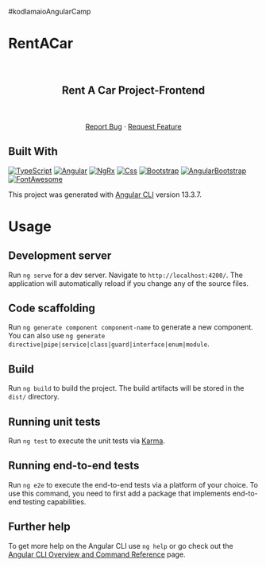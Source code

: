 #kodlamaioAngularCamp

# RentACar

<br />
<p align="center">
  <a href="https://github.com/EsraOzdogan/ReCapProject-Frontend">
    <!-- <img src="https://user-images.githubusercontent.com/53148314/110218503-2f2ef700-7ecb-11eb-9753-6f760c72511e.png" alt="Rent A Car Project"> -->
  </a>
  <h2 align="center">Rent A Car Project-Frontend</h2>
  <p align="center">
    <!-- Frontend of <a href="https://github.com/EsraOzdogan/ReCapProject">ReCapProject</a> with Angular. -->
    <br />
    <br />
    <a href="https://github.com/EsraOzdogan/rentACar/issues">Report Bug</a>
    ·
    <a href="https://github.com/EsraOzdogan/rentACar/issues">Request Feature</a>
  </p>
</p>


## Built With

[![TypeScript](https://img.shields.io/badge/TypeScript-007ACC?style=for-the-badge&logo=typescript&logoColor=white)](https://www.typescriptlang.org/)
[![Angular](https://img.shields.io/badge/Angular-DD0031?style=for-the-badge&logo=angular&logoColor=white)](https://angular.io/)
[![NgRx](https://img.shields.io/badge/NgRx-DD0031?style=for-the-badge&logo=NPM&logoColor=white)](https://ngrx.io/)
[![Css](https://img.shields.io/badge/Css-CC6699?style=for-the-badge&logo=css&logoColor=white)](https://www.w3schools.com/css/)
[![Bootstrap](https://img.shields.io/badge/Bootstrap-563D7C?style=for-the-badge&logo=bootstrap&logoColor=white)](https://getbootstrap.com/docs/)
[![AngularBootstrap](https://img.shields.io/badge/AngularBootstrap-563D7C?style=for-the-badge&logo=angularbootstrap&logoColor=white)](https://ng-bootstrap.github.io)
[![FontAwesome](https://img.shields.io/badge/fontawesome-563D7C?style=for-the-badge&logo=fontawesome&logoColor=white)](https://fontawesome.com/)


This project was generated with [Angular CLI](https://github.com/angular/angular-cli) version 13.3.7.

# Usage

## Development server

Run `ng serve` for a dev server. Navigate to `http://localhost:4200/`. The application will automatically reload if you change any of the source files.

## Code scaffolding

Run `ng generate component component-name` to generate a new component. You can also use `ng generate directive|pipe|service|class|guard|interface|enum|module`.

## Build

Run `ng build` to build the project. The build artifacts will be stored in the `dist/` directory.

## Running unit tests

Run `ng test` to execute the unit tests via [Karma](https://karma-runner.github.io).

## Running end-to-end tests

Run `ng e2e` to execute the end-to-end tests via a platform of your choice. To use this command, you need to first add a package that implements end-to-end testing capabilities.

## Further help

To get more help on the Angular CLI use `ng help` or go check out the [Angular CLI Overview and Command Reference](https://angular.io/cli) page.


